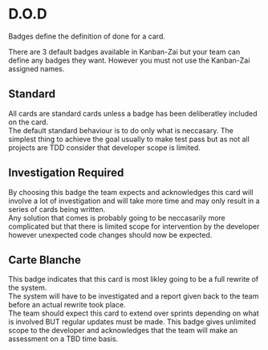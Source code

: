 # D.O.D

Badges define the definition of done for a card.

There are 3 default badges available in Kanban-Zai but your team can define any badges they
want.  However you must not use the Kanban-Zai assigned names.

## Standard

All cards are standard cards unless a badge has been deliberatley included on the card.  
The default standard behaviour is to do only what is neccasary.  The simplest thing to achieve the goal usually to make 
test pass but as not all projects are TDD consider that developer scope is limited.

## Investigation Required

By choosing this badge the team expects and acknowledges this card will involve a lot of investigation and will take 
more time and may only result in a series of cards being written.  
Any solution that comes is probably going to be neccasarily more complicated but that there is limited scope for 
intervention by the developer however unexpected code changes should now be expected.

## Carte Blanche

This badge indicates that this card is most likley going to be a full rewrite of the system.  
The system will have to be investigated and a report given back to the team before an actual rewrite took place.  
The team should expect this card to extend over sprints depending on what is involved BUT regular updates must be made.
This badge gives unlimited scope to the developer and acknowledges that the team will make an assessment on a TBD time 
basis.

